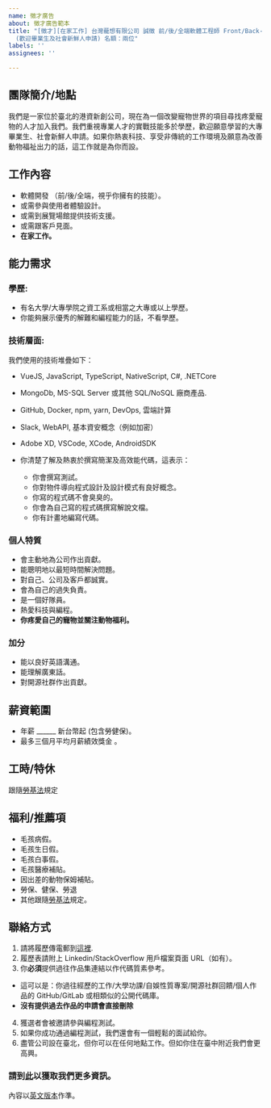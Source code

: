 ```yaml
---
name: 徵才廣告
about: 徵才廣告範本
title: "[徵才][在家工作] 台灣蘢想有限公司 誠徵 前/後/全端軟體工程師 Front/Back-End/Full-Stack Software Engineer
  (歡迎畢業生及社會新鮮人申請) 名額：兩位"
labels: ''
assignees: ''

---
```


## 團隊簡介/地點
我們是一家位於臺北的港資新創公司，現在為一個改變寵物世界的項目尋找疼愛寵物的人才加入我們。我們重視專業人才的實戰技能多於學歷，歡迎願意學習的大專畢業生、社會新鮮人申請。如果你熱衷科技、享受非傳統的工作環境及願意為改善動物福祉出力的話，這工作就是為你而設。

## 工作內容
-  軟體開發 （前/後/全端，視乎你擁有的技能）。
-  或需參與使用者體驗設計。
-  或需到展覽場館提供技術支援。
-  或需跟客戶見面。
-  **在家工作。**

## 能力需求

### 學歷:
- 有名大學/大專學院之資工系或相當之大專或以上學歷。
- 你能夠展示優秀的解難和編程能力的話，不看學歷。

### 技術層面:
我們使用的技術堆疊如下： 
- VueJS, JavaScript, TypeScript, NativeScript, C#, .NETCore
- MongoDb, MS-SQL Server 或其他 SQL/NoSQL 廠商產品. 
- GitHub, Docker, npm, yarn, DevOps, 雲端計算
- Slack, WebAPI, 基本資安概念（例如加密）
- Adobe XD, VSCode, XCode, AndroidSDK

- 你清楚了解及熱衷於撰寫簡潔及高效能代碼，這表示：
  - 你會撰寫測試。
  - 你對物件導向程式設計及設計模式有良好概念。
  - 你寫的程式碼不會臭臭的。
  - 你會為自己寫的程式碼撰寫解說文檔。
  - 你有計畫地編寫代碼。
 
### 個人特質
- 會主動地為公司作出貢獻。
- 能聰明地以最短時間解決問題。
- 對自己、公司及客戶都誠實。
- 會為自己的過失負責。
- 是一個好隊員。
- 熱愛科技與編程。
- **你疼愛自己的寵物並關注動物福利。**

### 加分
+ 能以良好英語溝通。
+ 能理解廣東話。
+ 對開源社群作出貢獻。

## 薪資範圍
- 年薪 ______ 新台幣起 (包含勞健保)。
- 最多三個月平均月薪績效獎金 。

## 工時/特休
跟隨[勞基法](https://law.moj.gov.tw/LawClass/LawAll.aspx?pcode=N0030001)規定

## 福利/推薦項
- 毛孩病假。
- 毛孩生日假。
- 毛孩白事假。
- 毛孩醫療補貼。
- 因出差的動物保姆補貼。
- 勞保、健保、勞退
- 其他跟隨[勞基法](https://law.moj.gov.tw/LawClass/LawAll.aspx?pcode=N0030001)規定。

## 聯絡方式
1. 請將履歷傳電郵到[這裡](mailto:apply@verdantsparks.io).
2. 履歷表請附上 Linkedin/StackOverflow 用戶檔案頁面 URL（如有）。
3. 你**必須**提供過往作品集連結以作代碼質素參考。
  - 這可以是：你過往經歷的工作/大學功課/自娛性質專案/開源社群回饋/個人作品的 GitHub/GitLab 或相類似的公開代碼庫。
  - **沒有提供過去作品的申請會直接刪除**
4. 獲選者會被邀請參與編程測試。
5. 如果你成功通過編程測試，我們還會有一個輕鬆的面試給你。
6. 盡管公司設在臺北，但你可以在任何地點工作。但如你住在臺中附近我們會更高興。

### 請到[此](https://verdantsparks.io)以獲取我們更多資訊。

內容以[英文版本](https://github.com/VerdantSparks/Hiring/issues/?)作準。
